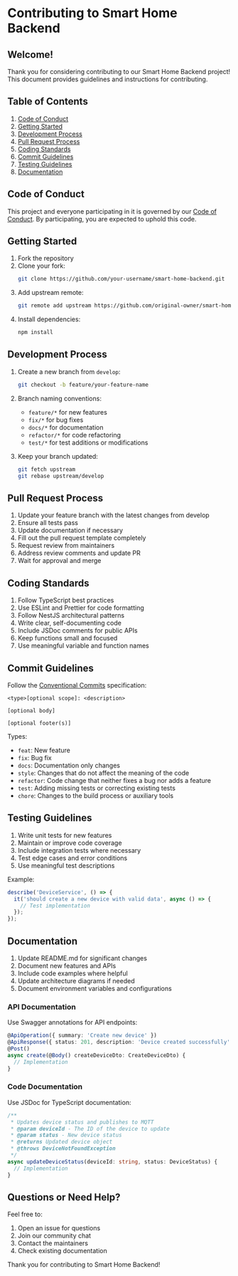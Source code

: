 # Contributing to Smart Home Backend

## Welcome!

Thank you for considering contributing to our Smart Home Backend project! This document provides guidelines and instructions for contributing.

## Table of Contents

1. [Code of Conduct](#code-of-conduct)
2. [Getting Started](#getting-started)
3. [Development Process](#development-process)
4. [Pull Request Process](#pull-request-process)
5. [Coding Standards](#coding-standards)
6. [Commit Guidelines](#commit-guidelines)
7. [Testing Guidelines](#testing-guidelines)
8. [Documentation](#documentation)

## Code of Conduct

This project and everyone participating in it is governed by our [Code of Conduct](CODE_OF_CONDUCT.md). By participating, you are expected to uphold this code.

## Getting Started

1. Fork the repository
2. Clone your fork:
   ```bash
   git clone https://github.com/your-username/smart-home-backend.git
   ```
3. Add upstream remote:
   ```bash
   git remote add upstream https://github.com/original-owner/smart-home-backend.git
   ```
4. Install dependencies:
   ```bash
   npm install
   ```

## Development Process

1. Create a new branch from `develop`:
   ```bash
   git checkout -b feature/your-feature-name
   ```
   
2. Branch naming conventions:
   - `feature/*` for new features
   - `fix/*` for bug fixes
   - `docs/*` for documentation
   - `refactor/*` for code refactoring
   - `test/*` for test additions or modifications

3. Keep your branch updated:
   ```bash
   git fetch upstream
   git rebase upstream/develop
   ```

## Pull Request Process

1. Update your feature branch with the latest changes from develop
2. Ensure all tests pass
3. Update documentation if necessary
4. Fill out the pull request template completely
5. Request review from maintainers
6. Address review comments and update PR
7. Wait for approval and merge

## Coding Standards

1. Follow TypeScript best practices
2. Use ESLint and Prettier for code formatting
3. Follow NestJS architectural patterns
4. Write clear, self-documenting code
5. Include JSDoc comments for public APIs
6. Keep functions small and focused
7. Use meaningful variable and function names

## Commit Guidelines

Follow the [Conventional Commits](https://www.conventionalcommits.org/) specification:

```
<type>[optional scope]: <description>

[optional body]

[optional footer(s)]
```

Types:
- `feat`: New feature
- `fix`: Bug fix
- `docs`: Documentation only changes
- `style`: Changes that do not affect the meaning of the code
- `refactor`: Code change that neither fixes a bug nor adds a feature
- `test`: Adding missing tests or correcting existing tests
- `chore`: Changes to the build process or auxiliary tools

## Testing Guidelines

1. Write unit tests for new features
2. Maintain or improve code coverage
3. Include integration tests where necessary
4. Test edge cases and error conditions
5. Use meaningful test descriptions

Example:
```typescript
describe('DeviceService', () => {
  it('should create a new device with valid data', async () => {
    // Test implementation
  });
});
```

## Documentation

1. Update README.md for significant changes
2. Document new features and APIs
3. Include code examples where helpful
4. Update architecture diagrams if needed
5. Document environment variables and configurations

### API Documentation

Use Swagger annotations for API endpoints:

```typescript
@ApiOperation({ summary: 'Create new device' })
@ApiResponse({ status: 201, description: 'Device created successfully' })
@Post()
async create(@Body() createDeviceDto: CreateDeviceDto) {
  // Implementation
}
```

### Code Documentation

Use JSDoc for TypeScript documentation:

```typescript
/**
 * Updates device status and publishes to MQTT
 * @param deviceId - The ID of the device to update
 * @param status - New device status
 * @returns Updated device object
 * @throws DeviceNotFoundException
 */
async updateDeviceStatus(deviceId: string, status: DeviceStatus) {
  // Implementation
}
```

## Questions or Need Help?

Feel free to:
1. Open an issue for questions
2. Join our community chat
3. Contact the maintainers
4. Check existing documentation

Thank you for contributing to Smart Home Backend!
